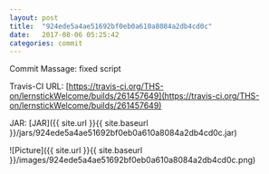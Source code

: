 ```yaml
---
layout: post
title:  "924ede5a4ae51692bf0eb0a610a8084a2db4cd0c"
date:   2017-08-06 05:25:42
categories: commit
---
```


Commit Massage: fixed script  

Travis-CI URL: [https://travis-ci.org/THS-on/lernstickWelcome/builds/261457649](https://travis-ci.org/THS-on/lernstickWelcome/builds/261457649)

JAR: [JAR]({{ site.url }}{{ site.baseurl }}/jars/924ede5a4ae51692bf0eb0a610a8084a2db4cd0c.jar)

![Picture]({{ site.url }}{{ site.baseurl }}/images/924ede5a4ae51692bf0eb0a610a8084a2db4cd0c.png)

